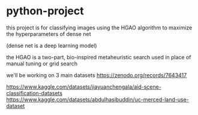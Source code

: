 # python-project

this project is for classifying images using the HGAO algorithm to maximize the hyperparameters of dense net

(dense net is a deep learning model) 

the  HGAO is a two-part, bio-inspired metaheuristic search used in place of manual tuning or grid search

we'll be working on 3 main datasets
https://zenodo.org/records/7643417

https://www.kaggle.com/datasets/jiayuanchengala/aid-scene-classification-datasets 
https://www.kaggle.com/datasets/abdulhasibuddin/uc-merced-land-use-dataset

